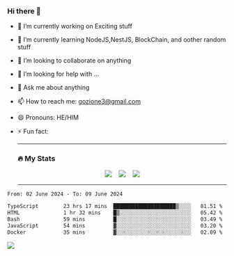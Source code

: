 ### Hi there 👋

<!--
**charlieScript/charlieScript** is a ✨ _special_ ✨ repository because its `README.md` (this file) appears on your GitHub profile.

Here are some ideas to get you started: -->

- 🔭 I’m currently working on Exciting stuff
- 🌱 I’m currently learning NodeJS,NestJS, BlockChain, and oother random stuff
- 👯 I’m looking to collaborate on anything
- 🤔 I’m looking for help with ...
- 💬 Ask me about anything
- 📫 How to reach me: gozione3@gmail.com
- 😄 Pronouns: HE/HIM
- ⚡ Fun fact:


  ---

  ### :fire: My Stats

  <div id="stats" align="center">
  <img src="http://github-readme-streak-stats.herokuapp.com?user=charlieScript&theme=dark&date_format=M%20j%5B%2C%20Y%5D" />&nbsp;&nbsp;&nbsp;
  <img src="https://github-readme-stats.vercel.app/api/top-langs/?username=charlieScript&layout=compact&theme=vision-friendly-dark"/>&nbsp;&nbsp;&nbsp;
  <img src="https://github-readme-stats.vercel.app/api?username=charlieScript&show_icons=true&theme=radical"/>
  </div>

  ---



<!--START_SECTION:waka-->

```txt
From: 02 June 2024 - To: 09 June 2024

TypeScript        23 hrs 17 mins  ████████████████████▒░░░░   81.51 %
HTML              1 hr 32 mins    █▒░░░░░░░░░░░░░░░░░░░░░░░   05.42 %
Bash              59 mins         █░░░░░░░░░░░░░░░░░░░░░░░░   03.49 %
JavaScript        54 mins         ▓░░░░░░░░░░░░░░░░░░░░░░░░   03.20 %
Docker            35 mins         ▓░░░░░░░░░░░░░░░░░░░░░░░░   02.09 %
```

<!--END_SECTION:waka-->
![](https://komarev.com/ghpvc/?username=charlieScript)
